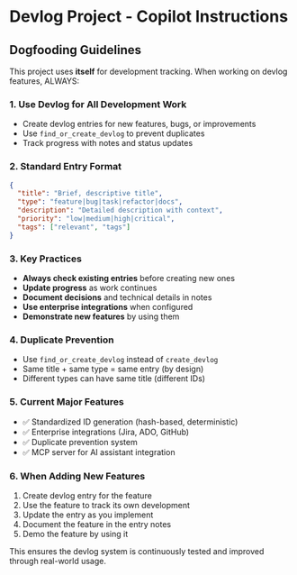 # Devlog Project - Copilot Instructions

## Dogfooding Guidelines

This project uses **itself** for development tracking. When working on devlog features, ALWAYS:

### 1. Use Devlog for All Development Work
- Create devlog entries for new features, bugs, or improvements
- Use `find_or_create_devlog` to prevent duplicates
- Track progress with notes and status updates

### 2. Standard Entry Format
```json
{
  "title": "Brief, descriptive title",
  "type": "feature|bug|task|refactor|docs",
  "description": "Detailed description with context",
  "priority": "low|medium|high|critical",
  "tags": ["relevant", "tags"]
}
```

### 3. Key Practices
- **Always check existing entries** before creating new ones
- **Update progress** as work continues
- **Document decisions** and technical details in notes
- **Use enterprise integrations** when configured
- **Demonstrate new features** by using them

### 4. Duplicate Prevention
- Use `find_or_create_devlog` instead of `create_devlog`
- Same title + same type = same entry (by design)
- Different types can have same title (different IDs)

### 5. Current Major Features
- ✅ Standardized ID generation (hash-based, deterministic)
- ✅ Enterprise integrations (Jira, ADO, GitHub)
- ✅ Duplicate prevention system
- ✅ MCP server for AI assistant integration

### 6. When Adding New Features
1. Create devlog entry for the feature
2. Use the feature to track its own development
3. Update the entry as you implement
4. Document the feature in the entry notes
5. Demo the feature by using it

This ensures the devlog system is continuously tested and improved through real-world usage.